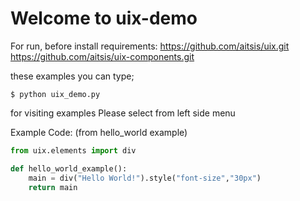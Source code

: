 # Welcome to uix-demo

For run, before install requirements:
https://github.com/aitsis/uix.git
https://github.com/aitsis/uix-components.git

these examples you can type;
```batch
$ python uix_demo.py
```

for visiting examples Please select from left side menu

Example Code: (from hello_world example)

```python
from uix.elements import div

def hello_world_example():
    main = div("Hello World!").style("font-size","30px")
    return main
```
